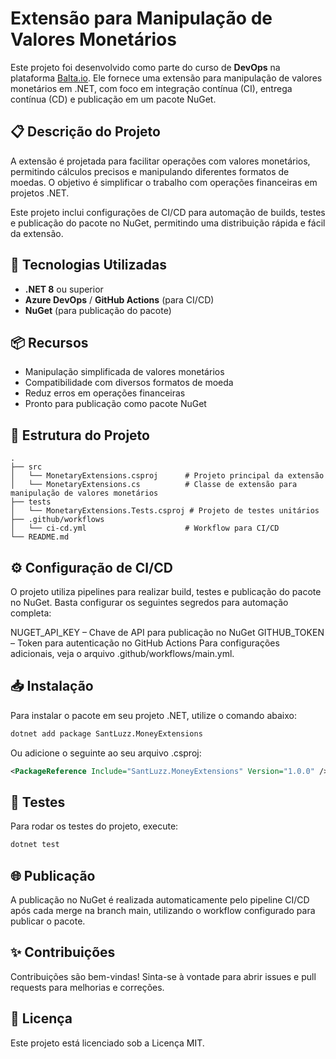 # Extensão para Manipulação de Valores Monetários

Este projeto foi desenvolvido como parte do curso de **DevOps** na plataforma [Balta.io](https://balta.io). Ele fornece uma extensão para manipulação de valores monetários em .NET, com foco em integração contínua (CI), entrega contínua (CD) e publicação em um pacote NuGet.

## 📋 Descrição do Projeto

A extensão é projetada para facilitar operações com valores monetários, permitindo cálculos precisos e manipulando diferentes formatos de moedas. O objetivo é simplificar o trabalho com operações financeiras em projetos .NET.

Este projeto inclui configurações de CI/CD para automação de builds, testes e publicação do pacote no NuGet, permitindo uma distribuição rápida e fácil da extensão.

## 🚀 Tecnologias Utilizadas

- **.NET 8** ou superior
- **Azure DevOps** / **GitHub Actions** (para CI/CD)
- **NuGet** (para publicação do pacote)

## 📦 Recursos

- Manipulação simplificada de valores monetários
- Compatibilidade com diversos formatos de moeda
- Reduz erros em operações financeiras
- Pronto para publicação como pacote NuGet

## 📑 Estrutura do Projeto

```plaintext
.
├── src
│   └── MonetaryExtensions.csproj      # Projeto principal da extensão
│   └── MonetaryExtensions.cs          # Classe de extensão para manipulação de valores monetários
├── tests
│   └── MonetaryExtensions.Tests.csproj # Projeto de testes unitários
├── .github/workflows
│   └── ci-cd.yml                      # Workflow para CI/CD
└── README.md
```

## ⚙️ Configuração de CI/CD
O projeto utiliza pipelines para realizar build, testes e publicação do pacote no NuGet. Basta configurar os seguintes segredos para automação completa:

NUGET_API_KEY – Chave de API para publicação no NuGet
GITHUB_TOKEN – Token para autenticação no GitHub Actions
Para configurações adicionais, veja o arquivo .github/workflows/main.yml.

## 📥 Instalação
Para instalar o pacote em seu projeto .NET, utilize o comando abaixo:


``` bash
dotnet add package SantLuzz.MoneyExtensions
```
Ou adicione o seguinte ao seu arquivo .csproj:

````xml
<PackageReference Include="SantLuzz.MoneyExtensions" Version="1.0.0" />
````
## 🧪 Testes
Para rodar os testes do projeto, execute:

````bash
dotnet test
````
## 🌐 Publicação
A publicação no NuGet é realizada automaticamente pelo pipeline CI/CD após cada merge na branch main, utilizando o workflow configurado para publicar o pacote.

## ✨ Contribuições
Contribuições são bem-vindas! Sinta-se à vontade para abrir issues e pull requests para melhorias e correções.

## 📄 Licença
Este projeto está licenciado sob a Licença MIT.
